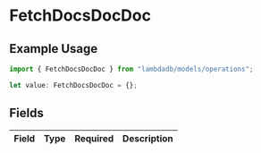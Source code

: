 # FetchDocsDocDoc

## Example Usage

```typescript
import { FetchDocsDocDoc } from "lambdadb/models/operations";

let value: FetchDocsDocDoc = {};
```

## Fields

| Field       | Type        | Required    | Description |
| ----------- | ----------- | ----------- | ----------- |